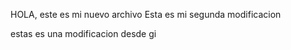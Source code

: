 HOLA, este es mi nuevo archivo
Esta es mi segunda modificacion

estas es una modificacion desde gi

